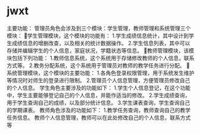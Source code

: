 # jwxt
主要功能： 管理员角色会涉及到三个模块：学生管理，教师管理和系统管理三个模块： 学生管理模块，这个模块的功能有： 1.学生成绩信息统计，其中设计到学生成绩信息的增删改查，以及相关的统计数据操作。 2.学生信息列表，其中可以存储并编辑学生的个人信息，家庭状况，学籍状态等信息。 教师管理模块，该模块包括下列功能：  1.教师信息系统，这个系统用于存储修改教师的个人信息，联系方式等。 2.教务分配系统，这个系统用于管理员对教师的教学任务进行分配。 系统管理模块，这个模块的主要功能： 1.各角色登录权限管理，用于系统发生维护等情况时对师生的登录进行限制。 2.管理员个人信息管理，方便管理员修改自己的个人信息。 学生角色主要涉及的功能如下： 1.学生个人信息登记，在这个功能中，学生主要能够登记自己的个人信息，并能作适当的修改。 2.学生成绩查询，用于学生查询自己的成绩，以及部分统计信息。 3.学生课表查询，学生查询自己的学期课表。 教师角色涉及的功能如下： 1.教学任务查询，教师查询自己的教学任务信息。 教师个人信息管理，教师可以在此处修改自己的个人信息，联系方式等
